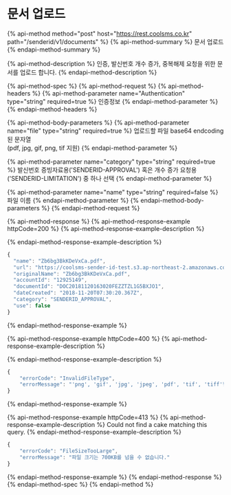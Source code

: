 # 문서 업로드

{% api-method method="post" host="https://rest.coolsms.co.kr" path="/senderid/v1/documents" %}
{% api-method-summary %}
문서 업로드
{% endapi-method-summary %}

{% api-method-description %}
인증,  발신번호 개수 증가, 중복해제 요청을 위한 문서를 업로드 합니다.
{% endapi-method-description %}

{% api-method-spec %}
{% api-method-request %}
{% api-method-headers %}
{% api-method-parameter name="Authentication" type="string" required=true %}
인증정보
{% endapi-method-parameter %}
{% endapi-method-headers %}

{% api-method-body-parameters %}
{% api-method-parameter name="file" type="string" required=true %}
업로드할 파일 base64 endcoding 된 문자열  
\(pdf, jpg, gif, png, tif 지원\)
{% endapi-method-parameter %}

{% api-method-parameter name="category" type="string" required=true %}
발신번호 증빙자료용\('SENDERID-APPROVAL'\) 혹은 개수 증가 요청용\('SENDERID-LIMITATION'\) 중 하나 선택
{% endapi-method-parameter %}

{% api-method-parameter name="name" type="string" required=false %}
파일 이름
{% endapi-method-parameter %}
{% endapi-method-body-parameters %}
{% endapi-method-request %}

{% api-method-response %}
{% api-method-response-example httpCode=200 %}
{% api-method-response-example-description %}

{% endapi-method-response-example-description %}

```javascript
{
  "name": "Zb6bg3BkKDeVxCa.pdf",
  "url": "https://coolsms-sender-id-test.s3.ap-northeast-2.amazonaws.com/temp/Zb6bg3BkKDeVxCa.pdf",
  "originalName": "Zb6bg3BkKDeVxCa.pdf",
  "accountId": "12925149",
  "documentId": "DOC20181120163020FEZZTZL1G5BXJO1",
  "dateCreated": "2018-11-20T07:30:20.367Z",
  "category": "SENDERID_APPROVAL",
  "use": false
}
```
{% endapi-method-response-example %}

{% api-method-response-example httpCode=400 %}
{% api-method-response-example-description %}

{% endapi-method-response-example-description %}

```javascript
{
    "errorCode": "InvalidFileType",
    "errorMessage": "'png', 'gif', 'jpg', 'jpeg', 'pdf', 'tif', 'tiff'형식의 파일만 지원가능 합니다."
}
```
{% endapi-method-response-example %}

{% api-method-response-example httpCode=413 %}
{% api-method-response-example-description %}
Could not find a cake matching this query.
{% endapi-method-response-example-description %}

```javascript
{
    "errorCode": "FileSizeTooLarge",
    "errorMessage": "파일 크기는 700KB를 넘을 수 없습니다."
}
```
{% endapi-method-response-example %}
{% endapi-method-response %}
{% endapi-method-spec %}
{% endapi-method %}



